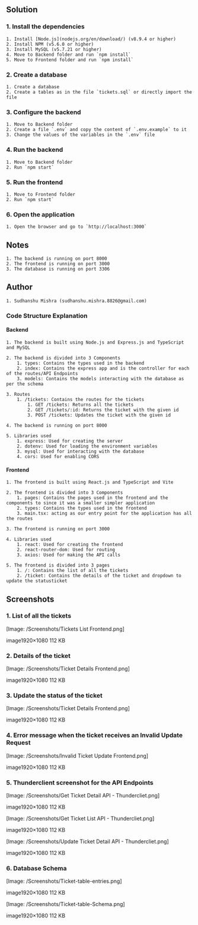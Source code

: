 ## Solution
### 1. Install the dependencies

    1. Install [Node.js](nodejs.org/en/download/) (v8.9.4 or higher)
    2. Install NPM (v5.6.0 or higher)
    3. Install MySQL (v5.7.21 or higher)
    4. Move to Backend folder and run `npm install`
    5. Move to Frontend folder and run `npm install`

### 2. Create a database

    1. Create a database
    2. Create a tables as in the file `tickets.sql` or directly import the file

### 3. Configure the backend

    1. Move to Backend folder
    2. Create a file `.env` and copy the content of `.env.example` to it
    3. Change the values of the variables in the `.env` file

### 4. Run the backend
    
    1. Move to Backend folder
    2. Run `npm start`

### 5. Run the frontend
    
    1. Move to Frontend folder
    2. Run `npm start`

### 6. Open the application
        
    1. Open the browser and go to `http://localhost:3000`

## Notes

    1. The backend is running on port 8000
    2. The frontend is running on port 3000
    3. The database is running on port 3306

## Author
    
    1. Sudhanshu Mishra (sudhanshu.mishra.8826@gmail.com)

### Code Structure Explanation

#### Backend

    1. The backend is built using Node.js and Express.js and TypeScript and MySQL

    2. The backend is divided into 3 Components
        1. types: Contains the types used in the backend
        2. index: Contains the express app and is the controller for each of the routes/API Endpoints
        3. models: Contains the models interacting with the database as per the schema

    3. Routes
        1. /tickets: Contains the routes for the tickets
            1. GET /tickets: Returns all the tickets
            2. GET /tickets/:id: Returns the ticket with the given id
            3. POST /tickets: Updates the ticket with the given id

    4. The backend is running on port 8000

    5. Libraries used
        1. express: Used for creating the server
        2. dotenv: Used for loading the environment variables
        3. mysql: Used for interacting with the database
        4. cors: Used for enabling CORS

#### Frontend

    1. The frontend is built using React.js and TypeScript and Vite

    2. The frontend is divided into 3 Components
        1. pages: Contains the pages used in the frontend and the components to since it was a smaller simpler application
        2. types: Contains the types used in the frontend
        3. main.tsx: acting as our entry point for the application has all the routes

    3. The frontend is running on port 3000

    4. Libraries used
        1. react: Used for creating the frontend
        2. react-router-dom: Used for routing
        3. axios: Used for making the API calls

    5. The frontend is divided into 3 pages
        1. /: Contains the list of all the tickets
        2. /ticket: Contains the details of the ticket and dropdown to update the statusticket
    

## Screenshots

### 1. List of all the tickets

[Image: /Screenshots/Tickets List Frontend.png]

image1920×1080 112 KB

### 2. Details of the ticket

[Image: /Screenshots/Ticket Details Frontend.png]

image1920×1080 112 KB

### 3. Update the status of the ticket

[Image: /Screenshots/Ticket Details Frontend.png]

image1920×1080 112 KB

### 4. Error message when the ticket receives an Invalid Update Request

[Image: /Screenshots/Invalid Ticket Update Frontend.png]

image1920×1080 112 KB

### 5. Thunderclient screenshot for the API Endpoints

[Image: /Screenshots/Get Ticket Detail API -  Thundercliet.png]

image1920×1080 112 KB


[Image: /Screenshots/Get Ticket List API -  Thundercliet.png]

image1920×1080 112 KB


[Image: /Screenshots/Update Ticket Detail API -  Thundercliet.png]

image1920×1080 112 KB

### 6. Database Schema

[Image: /Screenshots/Ticket-table-entries.png]

image1920×1080 112 KB

[Image: /Screenshots/Ticket-table-Schema.png]

image1920×1080 112 KB





